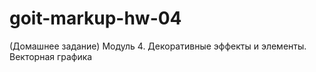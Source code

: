 # goit-markup-hw-04
(Домашнее задание) Модуль 4. Декоративные эффекты и элементы. Векторная графика
